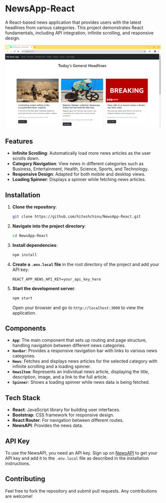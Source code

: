 # NewsApp-React

A React-based news application that provides users with the latest headlines from various categories. This project demonstrates React fundamentals, including API integration, infinite scrolling, and responsive design.

![My News App](image.png)

## Features

- **Infinite Scrolling**: Automatically load more news articles as the user scrolls down.
- **Category Navigation**: View news in different categories such as Business, Entertainment, Health, Science, Sports, and Technology.
- **Responsive Design**: Adapted for both mobile and desktop views.
- **Loading Spinner**: Displays a spinner while fetching news articles.

## Installation

1. **Clone the repository**:
   ```bash
   git clone https://github.com/hiteshchinu/NewsApp-React.git
   ```

2. **Navigate into the project directory**:
   ```bash
   cd NewsApp-React
   ```

3. **Install dependencies**:
   ```bash
   npm install
   ```

4. **Create a `.env.local` file** in the root directory of the project and add your API key:
   ```env
   REACT_APP_NEWS_API_KEY=your_api_key_here
   ```

5. **Start the development server**:
   ```bash
   npm start
   ```

   Open your browser and go to `http://localhost:3000` to view the application.


## Components

- **`App`**: The main component that sets up routing and page structure, handling navigation between different news categories.
- **`NavBar`**: Provides a responsive navigation bar with links to various news categories.
- **`News`**: Fetches and displays news articles for the selected category with infinite scrolling and a loading spinner.
- **`NewsItem`**: Represents an individual news article, displaying the title, description, image, and a link to the full article.
- **`Spinner`**: Shows a loading spinner while news data is being fetched.

## Tech Stack

- **React**: JavaScript library for building user interfaces.
- **Bootstrap**: CSS framework for responsive design.
- **React Router**: For navigation between different routes.
- **NewsAPI**: Provides the news data.

## API Key

To use the NewsAPI, you need an API key. Sign up on [NewsAPI](https://newsapi.org/) to get your API key and add it to the `.env.local` file as described in the installation instructions.

## Contributing

Feel free to fork the repository and submit pull requests. Any contributions are welcome!
